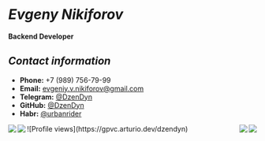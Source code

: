 # *Evgeny Nikiforov*
**Backend Developer**

## *Contact information*
* **Phone:** +7 (989) 756-79-99
* **Email:** evgeniy.v.nikiforov@gmail.com
* **Telegram:** [@DzenDyn](https://t.me/dzendyn) 
* **GitHub:** [@DzenDyn](https://github.com/dzendyn)
* **Habr:** [@urbanrider](https://habr.com/ru/users/urbanrider/)  



<img align="left" src="https://github-readme-stats.vercel.app/api?username=dzendyn&show_icons=true&theme=vue&count_private=true" />

<img align="right" src="https://github-readme-stats.vercel.app/api/top-langs/?username=dzendyn&show_icons=true&theme=vue&layout=compact" />

<div align="center">
  <a href="https://github.com/dzendyn/baseBackend">
    <img align="left" src="https://github-readme-stats.vercel.app/api/pin/?username=dzendyn&repo=baseBackend" />
  </a>
  <a href="https://github.com/dzendyn/zen-cf-ddns">
    <img align="right" src="https://github-readme-stats.vercel.app/api/pin/?username=dzendyn&repo=zen-cf-ddns" />
  </a>
</div>

<div align="none">
![Profile views](https://gpvc.arturio.dev/dzendyn)
</div>
<!--

[![Github stats](https://github-readme-stats.vercel.app/api?username=dzendyn&show_icons=true&theme=vue&count_private=true)](https://github.com/dzendyn)
[![Top Langs](https://github-readme-stats.vercel.app/api/top-langs/?username=dzendyn&show_icons=true&theme=vue&layout=compact)](https://github.com/dzendyn)

**DzenDyn/DzenDyn** is a ✨ _special_ ✨ repository because its `README.md` (this file) appears on your GitHub profile.

Here are some ideas to get you started:

- 🔭 I’m currently working on ...
- 🌱 I’m currently learning ...
- 👯 I’m looking to collaborate on ...
- 🤔 I’m looking for help with ...
- 💬 Ask me about ...
- 📫 How to reach me: ...
- 😄 Pronouns: ...
- ⚡ Fun fact: ...
-->
